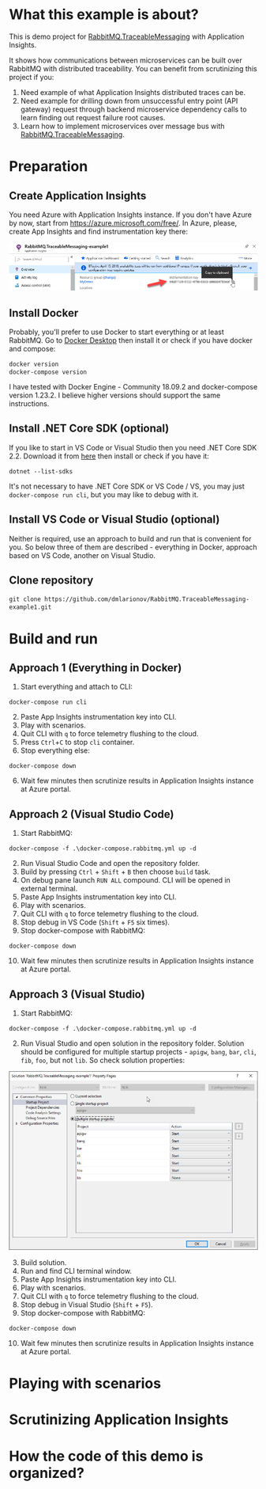 # What this example is about?

This is demo project for [RabbitMQ.TraceableMessaging](https://github.com/dmlarionov/RabbitMQ.TraceableMessaging) with Application Insights.

It shows how communications between microservices can be built over RabbitMQ with distributed traceability. You can benefit from scrutinizing this project if you:

1. Need example of what Application Insights distributed traces can be.
2. Need example for drilling down from unsuccessful entry point (API gateway) request through backend microservice dependency calls to learn finding out request failure root causes.
3. Learn how to implement microservices over message bus with [RabbitMQ.TraceableMessaging](https://github.com/dmlarionov/RabbitMQ.TraceableMessaging).

# Preparation

## Create Application Insights

You need Azure with Application Insights instance. If you don't have Azure by now, start from https://azure.microsoft.com/free/. In Azure, please, create App Insights and find instrumentation key there:

![](./_media/ai-taking-instrumentation-key.png)

## Install Docker

Probably, you'll prefer to use Docker to start everything or at least RabbitMQ. Go to [Docker Desktop](https://www.docker.com/products/docker-desktop) then install it or check if you have docker and compose:

```
docker version
docker-compose version
```
I have tested with Docker Engine - Community 18.09.2 and docker-compose version 1.23.2. I believe higher versions should support the same instructions.

## Install .NET Core SDK (optional)

If you like to start in VS Code or Visual Studio then you need .NET Core SDK 2.2. Download it from [here](https://dotnet.microsoft.com/download/dotnet-core/2.2) then install or check if you have it:

```
dotnet --list-sdks
```

It's not necessary to have .NET Core SDK or VS Code / VS, you may just `docker-compose run cli`, but you may like to debug with it.

## Install VS Code or Visual Studio (optional)

Neither is required, use an approach to build and run that is convenient for you. So below three of them are described - everything in Docker, approach based on VS Code, another on Visual Studio.

## Clone repository

```
git clone https://github.com/dmlarionov/RabbitMQ.TraceableMessaging-example1.git
```

# Build and run

## Approach 1 (Everything in Docker)

1. Start everything and attach to CLI:

```
docker-compose run cli
```

2. Paste App Insights instrumentation key into CLI.
3. Play with scenarios.
4. Quit CLI with `q` to force telemetry flushing to the cloud.
5. Press `Ctrl`+`C` to stop `cli` container.
6. Stop everything else:

```
docker-compose down
```

6. Wait few minutes then scrutinize results in Application Insights instance at Azure portal.

## Approach 2 (Visual Studio Code)

1. Start RabbitMQ:

```
docker-compose -f .\docker-compose.rabbitmq.yml up -d
```

2. Run Visual Studio Code and open the repository folder.
3. Build by pressing `Ctrl` + `Shift` +  `B` then choose `build` task.
4. On debug pane launch `RUN ALL` compound. CLI will be opened in external terminal.
5. Paste App Insights instrumentation key into CLI.
6. Play with scenarios.
7. Quit CLI with `q` to force telemetry flushing to the cloud.
8. Stop debug in VS Code (`Shift` + `F5` six times).
9. Stop docker-compose with RabbitMQ:

```
docker-compose down
```

10. Wait few minutes then scrutinize results in Application Insights instance at Azure portal.

## Approach 3 (Visual Studio)

1. Start RabbitMQ:

```
docker-compose -f .\docker-compose.rabbitmq.yml up -d
```

2. Run Visual Studio and open solution in the repository folder. Solution should be configured for multiple startup projects - `apigw`, `bang`, `bar`, `cli`, `fib`, `foo`, but not `lib`. So check solution properties:

![](./_media/solution-properties.png)

3. Build solution.
4. Run and find CLI terminal window.
5. Paste App Insights instrumentation key into CLI.
6. Play with scenarios.
7. Quit CLI with `q` to force telemetry flushing to the cloud.
8. Stop debug in Visual Studio (`Shift` + `F5`).
9. Stop docker-compose with RabbitMQ:

```
docker-compose down
```

10. Wait few minutes then scrutinize results in Application Insights instance at Azure portal.

# Playing with scenarios



# Scrutinizing Application Insights



# How the code of this demo is organized?
